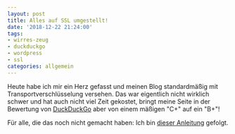 ```yaml
---
layout: post
title: Alles auf SSL umgestellt!
date: '2018-12-22 21:24:00'
tags:
- wirres-zeug
- duckduckgo
- wordpress
- ssl
categories: allgemein
---
```

Heute habe ich mir ein Herz gefasst und meinen Blog standardmäßig mit Transportverschlüsselung versehen. Das war eigentlich nicht wirklich schwer und hat auch nicht viel Zeit gekostet, bringt meine Seite in der Bewertung von [DuckDuckGo](https://duckduckgo.com/) aber von einem mäßigen "C+" auf ein "B+"!

Für alle, die das noch nicht gemacht haben: Ich bin [dieser Anleitung](https://www.elmastudio.de/wordpress-webseiten-auf-https-umstellen-leicht-gemacht/) gefolgt.